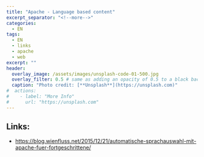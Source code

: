 ```yaml
---
title: "Apache - Language based content"
excerpt_separator: "<!--more-->"
categories:
  - EN
tags:
  - EN
  - links
  - apache
  - web
excerpt: ""
header:
  overlay_image: /assets/images/unsplash-code-01-500.jpg
  overlay_filter: 0.5 # same as adding an opacity of 0.5 to a black background
  caption: "Photo credit: [**Unsplash**](https://unsplash.com)"
#  actions:
#    - label: "More Info"
#      url: "https://unsplash.com"
---
```



## Links:

* https://blog.wienfluss.net/2015/12/21/automatische-sprachauswahl-mit-apache-fuer-fortgeschrittene/



